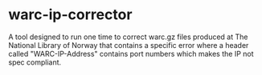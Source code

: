 # warc-ip-corrector

A tool designed to run one time to correct warc.gz files produced at The National Library of Norway that contains a specific error where a header called "WARC-IP-Address" contains port numbers which makes the IP not spec compliant.  
